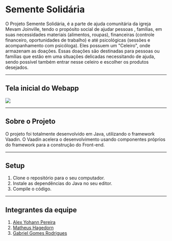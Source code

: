 # Semente Solidária

O Projeto Semente Solidária, é a parte de ajuda comunitária da igreja Mevam Joinville, tendo o propósito social de ajudar pessoas , famílias, em suas necessidades materiais (alimentos, roupas), financeiras (controle financeiro, oportunidades de trabalho) e até psicológicas (sessões e acompanhamento com psicóloga). Eles possuem um "Celeiro", onde armazenam as doações. Essas doações são destinadas para pessoas ou famílias que estão em uma situações delicadas necessitando de ajuda, sendo possível também entrar nesse celeiro e escolher os produtos desejados.

---

## Tela inicial do Webapp

<img src="https://i.imgur.com/UsY5Soi.png">

---

## Sobre o Projeto

O projeto foi totalmente desenvolvido em Java, utilizando o framework Vaadin. O Vaadin acelera o desenvolvimento usando componentes próprios do framework para a construção do Front-end.

---

## Setup

1. Clone o repositório para o seu computador.
2. Instale as dependências do Java no seu editor.
3. Compile o código.

---

## Integrantes da equipe

1. <a href="https://www.linkedin.com/in/alexyohannpereira/">Alex Yohann Pereira</a>
2. <a href="https://www.linkedin.com/in/matheus-hagedorn/">Matheus Hagedorn</a>
3. <a href="https://www.linkedin.com/in/gabriel-gomes-rodrigues-013511123/">Gabriel Gomes Rodrigues</a>
